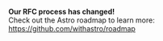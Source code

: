 **Our RFC process has changed!**  
Check out the Astro roadmap to learn more: 
https://github.com/withastro/roadmap
